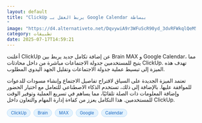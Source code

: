 ```yaml
---
layout: default
title: "ClickUp يربط العقل بـ Google Calendar ببساطة
"
image: "https://d4.alternativeto.net/DqvywiA9r3WFuScR90yd_3dvRFWkqlQeM5CQ33QaEK8/rs:fill:1520:760:0/g:ce:0:0/YWJzOi8vZGlzdC9jb250ZW50LzE3NTI3NjQzNjE3NzIucG5n.png"
category: تطبيقات
date: 2025-07-17T14:59:21
---
```


أعلنت ClickUp عن إضافة تكامل جديد يربط بين Brain MAX و Google Calendar، مما يتيح للمستخدمين جدولة الاجتماعات مباشرة من داخل محادثات ClickUp. تهدف هذه الميزة إلى تبسيط عملية جدولة الاجتماعات وتقليل الجهد اليدوي المطلوب.

تعتمد الميزة الجديدة على السياق لاقتراح تفاصيل الاجتماع وإنشاء مسودات للدعوات للموافقة عليها. بالإضافة إلى ذلك، تستخدم الذكاء الاصطناعي للتعامل مع اختيار الحضور وإضافة المعلومات ذات الصلة تلقائيًا، مما يساهم في تسريع العملية وتوفير الوقت للمستخدمين. هذا التكامل يعزز من كفاءة إدارة المهام والتعاون داخل ClickUp.

<div style="margin-top:2px; margin-bottom:2px;"><a href="https://bidjadraft.github.io/?query=ClickUp" style="background:#e3f2fd; color:#1565c0; font-size:80%; border-radius:12px; padding:3px 10px; margin:2px 4px 2px 0; display:inline-block; border:1px solid #bbdefb; text-decoration:none;">ClickUp</a> <a href="https://bidjadraft.github.io/?query=Brain" style="background:#e3f2fd; color:#1565c0; font-size:80%; border-radius:12px; padding:3px 10px; margin:2px 4px 2px 0; display:inline-block; border:1px solid #bbdefb; text-decoration:none;">Brain</a> <a href="https://bidjadraft.github.io/?query=MAX" style="background:#e3f2fd; color:#1565c0; font-size:80%; border-radius:12px; padding:3px 10px; margin:2px 4px 2px 0; display:inline-block; border:1px solid #bbdefb; text-decoration:none;">MAX</a> <a href="https://bidjadraft.github.io/?query=Google" style="background:#e3f2fd; color:#1565c0; font-size:80%; border-radius:12px; padding:3px 10px; margin:2px 4px 2px 0; display:inline-block; border:1px solid #bbdefb; text-decoration:none;">Google</a> <a href="https://bidjadraft.github.io/?query=Calendar" style="background:#e3f2fd; color:#1565c0; font-size:80%; border-radius:12px; padding:3px 10px; margin:2px 4px 2px 0; display:inline-block; border:1px solid #bbdefb; text-decoration:none;">Calendar</a></div><br><br>
